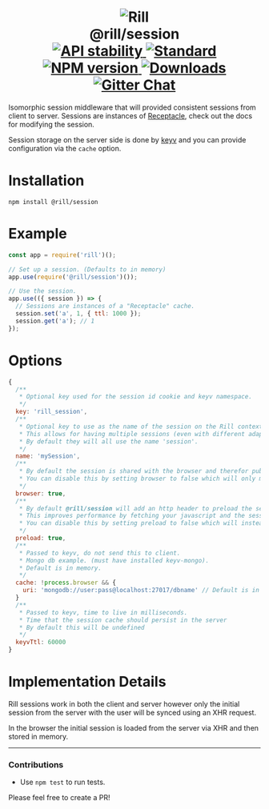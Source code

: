 <h1 align="center">
  <!-- Logo -->
  <img src="https://raw.githubusercontent.com/rill-js/rill/master/Rill-Icon.jpg" alt="Rill"/>
  <br/>
  @rill/session
	<br/>

  <!-- Stability -->
  <a href="https://nodejs.org/api/documentation.html#documentation_stability_index">
    <img src="https://img.shields.io/badge/stability-stable-brightgreen.svg?style=flat-square" alt="API stability"/>
  </a>
  <!-- Standard -->
  <a href="https://github.com/feross/standard">
    <img src="https://img.shields.io/badge/code%20style-standard-brightgreen.svg?style=flat-square" alt="Standard"/>
  </a>
  <!-- NPM version -->
  <a href="https://npmjs.org/package/@rill/session">
    <img src="https://img.shields.io/npm/v/@rill/session.svg?style=flat-square" alt="NPM version"/>
  </a>
  <!-- Downloads -->
  <a href="https://npmjs.org/package/@rill/session">
    <img src="https://img.shields.io/npm/dm/@rill/session.svg?style=flat-square" alt="Downloads"/>
  </a>
  <!-- Gitter Chat -->
  <a href="https://gitter.im/rill-js/rill">
    <img src="https://img.shields.io/gitter/room/rill-js/rill.svg?style=flat-square" alt="Gitter Chat"/>
  </a>
</h1>

Isomorphic session middleware that will provided consistent sessions from client to server.
Sessions are instances of [Receptacle](https://github.com/DylanPiercey/receptacle), check out the docs for modifying the session.

Session storage on the server side is done by [keyv](https://github.com/lukechilds/keyv) and you can provide configuration via the `cache` option.

# Installation

```console
npm install @rill/session
```

# Example

```javascript
const app = require('rill')();

// Set up a session. (Defaults to in memory)
app.use(require('@rill/session')());

// Use the session.
app.use(({ session }) => {
  // Sessions are instances of a "Receptacle" cache.
  session.set('a', 1, { ttl: 1000 });
  session.get('a'); // 1
});
```

# Options

```js
{
  /**
   * Optional key used for the session id cookie and keyv namespace.
   */
  key: 'rill_session',
  /**
   * Optional key to use as the name of the session on the Rill context.
   * This allows for having multiple sessions (even with different adapters) all with different names.
   * By default they will all use the name 'session'.
   */
  name: 'mySession',
  /**
   * By default the session is shared with the browser and therefor public.
   * You can disable this by setting browser to false which will only make the session visible server side and disables the sync apis.
   */
  browser: true,
  /**
   * By default @rill/session will add an http header to preload the session in the browser.
   * This improves performance by fetching your javascript and the session in parallel in supported browsers.
   * You can disable this by setting preload to false which will instead fetch the session after the main javascript has loaded.
   */
  preload: true,
  /**
   * Passed to keyv, do not send this to client.
   * Mongo db example. (must have installed keyv-mongo).
   * Default is in memory.
   */
  cache: !process.browser && {
    uri: 'mongodb://user:pass@localhost:27017/dbname' // Default is in memory (see keyv uri).
  }
  /**
   * Passed to keyv, time to live in milliseconds.
   * Time that the session cache should persist in the server
   * By default this will be undefined
   */
  keyvTtl: 60000
}
```

# Implementation Details

Rill sessions work in both the client and server however only the initial session from the server with the user will be synced using an XHR request.

In the browser the initial session is loaded from the server via XHR and then stored in memory.

---

### Contributions

- Use `npm test` to run tests.

Please feel free to create a PR!
